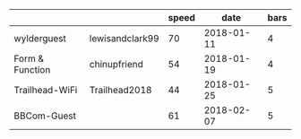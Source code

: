 |                   | | speed |date|bars|
|-                  |-               |-   |-            |-  |
|wylderguest        |lewisandclark99  | 70 | 2018-01-11 | 4 |
|Form & Function    |chinupfriend     | 54 | 2018-01-19 | 4 |
|Trailhead-WiFi     |Trailhead2018    | 44 | 2018-01-25 | 5 |
|BBCom-Guest        |                 | 61 | 2018-02-07 | 5 |
